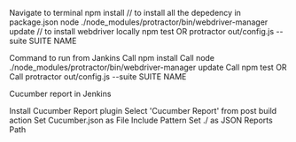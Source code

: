 Navigate to terminal
npm install // to install all the depedency in package.json
node ./node_modules/protractor/bin/webdriver-manager update // to install webdriver locally
npm test
  OR 
protractor out/config.js --suite SUITE NAME

Command to run from Jankins
Call npm install
Call node ./node_modules/protractor/bin/webdriver-manager update
Call npm test
  OR 
Call protractor out/config.js --suite SUITE NAME

Cucumber report in Jenkins

Install Cucumber Report plugin
Select 'Cucumber Report' from post build action
Set Cucumber.json as File Include Pattern
Set ./ as JSON Reports Path 